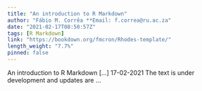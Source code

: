 ```yaml
---
title: "An introduction to R Markdown"
author: "Fábio M. Corrêa **Email: f.correa@ru.ac.za"
date: "2021-02-17T08:50:57Z"
tags: [R Markdown]
link: "https://bookdown.org/fmcron/Rhodes-template/"
length_weight: "7.7%"
pinned: false
---
```


An introduction to R Markdown [...] 17-02-2021 The text is under development and updates are ...
